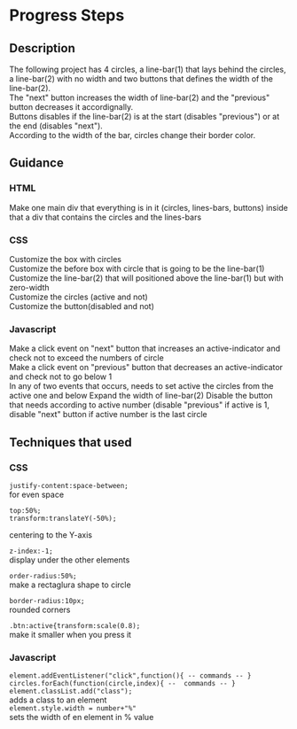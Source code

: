 # Progress Steps

## Description
The following project has 4 circles, a line-bar(1) that lays behind the circles, a line-bar(2) with no width and two buttons that defines the width of the line-bar(2).     
The "next" button increases the width of line-bar(2) and the "previous" button decreases it accordignally.     
Buttons disables if the line-bar(2) is at the start (disables "previous") or at the end (disables "next").     
According to the width of the bar, circles change their border color.   

## Guidance
### HTML
Make one main div that everything is in it (circles, lines-bars, buttons) inside that a div that contains the circles and the lines-bars

### CSS
Customize the box with circles    
Customize the before box with circle that is going to be the line-bar(1)      
Customize the line-bar(2) that will positioned above the line-bar(1) but with zero-width      
Customize the circles (active and not)      
Customize the button(disabled and not)       

### Javascript
Make a click event on "next" button that increases an active-indicator and check not to exceed the numbers of circle  
Make a click event on "previous" button that decreases an active-indicator and check not to go below 1  
In any of two events that occurs, needs to set active the circles from the active one and below 
Expand the width of line-bar(2) 
Disable the button that needs according to active number (disable "previous" if active is 1, disable "next" button if active number is the last circle

## Techniques that used
### CSS
```justify-content:space-between;```  
for even space
```
top:50%;
transform:translateY(-50%);
```  
centering to the Y-axis 
  
```z-index:-1;```  
display under the other elements  
  
  
```order-radius:50%;```   
make a rectaglura shape to circle  
  
  
```border-radius:10px;```   
rounded corners  
  
  
```.btn:active{transform:scale(0.8);```  
make it smaller when you press it

### Javascript
```element.addEventListener("click",function(){ -- commands -- }```  
```circles.forEach(function(circle,index){ --  commands -- }```    
```element.classList.add("class");```  
adds a class to an element  
```element.style.width = number+"%"```  
sets the width of en element in % value

